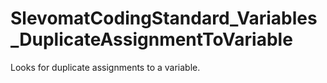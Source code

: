 # SlevomatCodingStandard_Variables_DuplicateAssignmentToVariable

Looks for duplicate assignments to a variable.
